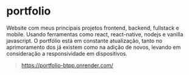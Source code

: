 # portfolio

Website com meus principais projetos frontend, backend, fullstack e mobile. Usando ferramentas como react, react-native, nodejs e vanilla javascript. O portfólio está em constante atualização, tanto no aprimoramento dos já existem como na adição de novos, levando em consideração a responsividade em dispositivos.

>https://portfolio-btpp.onrender.com/